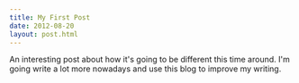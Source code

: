 ```yaml
---
title: My First Post
date: 2012-08-20
layout: post.html
---
```


An interesting post about how it's going to be different this time around. I'm going write a lot more nowadays and use this blog to improve my writing.
